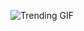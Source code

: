 ![Trending GIF](https://media4.giphy.com/media/v1.Y2lkPThiYjIxNzcyN3QzbXU3YXlvN3lyOTVqemx0MDhicDljNGF1Y2o1dGowaWozeTIyMCZlcD12MV9naWZzX3NlYXJjaCZjdD1n/MT5UUV1d4CXE2A37Dg/giphy.gif)
